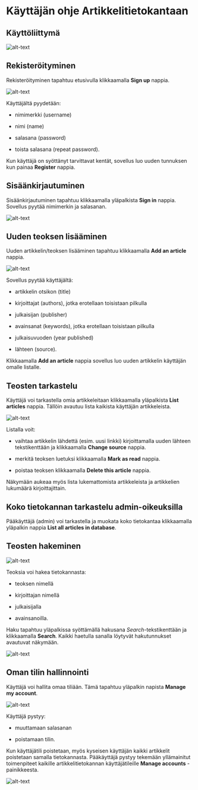 # Käyttäjän ohje Artikkelitietokantaan

## Käyttöliittymä

![alt-text](https://github.com/puuro-maria/artikkelitietokanta/blob/master/documentation/kuvat/kayttoliittyma.png)

## Rekisteröityminen

Rekisteröityminen tapahtuu etusivulla klikkaamalla **Sign up** nappia. 

![alt-text](https://github.com/puuro-maria/artikkelitietokanta/blob/master/documentation/kuvat/register.png)

Käyttäjältä pyydetään:

- nimimerkki (username)

- nimi (name)

- salasana (password)

- toista salasana (repeat password).

Kun käyttäjä on syöttänyt tarvittavat kentät, sovellus luo uuden tunnuksen kun painaa **Register** nappia.

## Sisäänkirjautuminen

Sisäänkirjautuminen tapahtuu klikkaamalla yläpalkista **Sign in** nappia. Sovellus pyytää nimimerkin ja salasanan.

![alt-text](https://github.com/puuro-maria/artikkelitietokanta/blob/master/documentation/kuvat/login.png)

## Uuden teoksen lisääminen

Uuden artikkelin/teoksen lisääminen tapahtuu klikkaamalla **Add an article** nappia. 

![alt-text](https://github.com/puuro-maria/artikkelitietokanta/blob/master/documentation/kuvat/addArticle.png)

Sovellus pyytää käyttäjältä:

- artikkelin otsikon (title)

- kirjoittajat (authors), jotka erotellaan toisistaan pilkulla

- julkaisijan (publisher)

- avainsanat (keywords), jotka erotellaan toisistaan pilkulla

- julkaisuvuoden (year published)

- lähteen (source).

Klikkaamalla **Add an article** nappia sovellus luo uuden artikkelin käyttäjän omalle listalle.

## Teosten tarkastelu

Käyttäjä voi tarkastella omia artikkeleitaan klikkaamalla yläpalkista **List articles** nappia. Tällöin avautuu lista kaikista käyttäjän artikkeleista. 

![alt-text](https://github.com/puuro-maria/artikkelitietokanta/blob/master/documentation/kuvat/listYourArticles.png)

Listalla voit:

- vaihtaa artikkelin lähdettä (esim. uusi linkki) kirjoittamalla uuden lähteen tekstikenttään ja klikkaamalla **Change source** nappia.

- merkitä teoksen luetuksi klikkaamalla **Mark as read** nappia.

- poistaa teoksen klikkaamalla **Delete this article** nappia.

Näkymään aukeaa myös lista lukemattomista artikkeleista ja artikkelien lukumäärä kirjoittajittain.

## Koko tietokannan tarkastelu admin-oikeuksilla

Pääkäyttäjä (admin) voi tarkastella ja muokata koko tietokantaa klikkaamalla yläpalkin nappia **List all articles in database**.

## Teosten hakeminen

![alt-text](https://github.com/puuro-maria/artikkelitietokanta/blob/master/documentation/kuvat/search.png)

Teoksia voi hakea tietokannasta:

- teoksen nimellä

- kirjoittajan nimellä

- julkaisijalla

- avainsanoilla.

Haku tapahtuu yläpalkissa syöttämällä hakusana *Search*-tekstikenttään ja klikkaamalla **Search**. Kaikki haetulla sanalla löytyvät hakutunnukset avautuvat näkymään.

![alt-text](https://github.com/puuro-maria/artikkelitietokanta/blob/master/documentation/kuvat/searchResults.png)

## Oman tilin hallinnointi

Käyttäjä voi hallita omaa tiliään. Tämä tapahtuu yläpalkin napista **Manage my account**. 

![alt-text](https://github.com/puuro-maria/artikkelitietokanta/blob/master/documentation/kuvat/manageMyAccount.png)

Käyttäjä pystyy:

- muuttamaan salasanan

- poistamaan tilin.

Kun käyttäjätili poistetaan, myös kyseisen käyttäjän kaikki artikkelit poistetaan samalla tietokannasta. Pääkäyttäjä pystyy tekemään yllämainitut toimenpiteet kaikille artikkelitietokannan käyttäjätileille **Manage accounts** -painikkeesta.

![alt-text](https://github.com/puuro-maria/artikkelitietokanta/blob/master/documentation/kuvat/manageAccounts.png)

